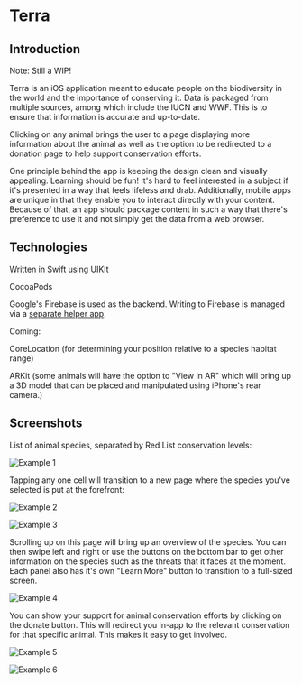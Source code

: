 # Terra

## Introduction
Note: Still a WIP!

Terra is an iOS application meant to educate people on the biodiversity in the world and the importance of conserving it. Data is packaged from multiple sources, among which include the IUCN and WWF. This is to ensure that information is accurate and up-to-date.

Clicking on any animal brings the user to a page displaying more information about the animal as well as the option to be redirected to a donation page to help support conservation efforts. 

One principle behind the app is keeping the design clean and visually appealing. Learning should be fun! It's hard to feel interested in a subject if it's presented in a way that feels lifeless and drab. Additionally, mobile apps are unique in that they enable you to interact directly with your content. Because of that, an app should package content in such a way that there's preference to use it and not simply get the data from a web browser.

## Technologies 
Written in Swift using UIKIt

CocoaPods 

Google's Firebase is used as the backend. Writing to Firebase is managed via a [separate helper app](https://github.com/Anthony-R-G/Terra-Data-Upload-Helper).

Coming:

CoreLocation (for determining your position relative to a species habitat range)

ARKit (some animals will have the option to "View in AR" which will bring up a 3D model that can be placed and manipulated using iPhone's rear camera.)

## Screenshots
List of animal species, separated by Red List conservation levels:

![Example 1](https://i.imgur.com/qI0W18I.png)

Tapping any one cell will transition to a new page where the species you've selected is put at the forefront:

![Example 2](https://i.imgur.com/PPx1lXy.png)


![Example 3](https://i.imgur.com/fsasSpG.png)


Scrolling up on this page will bring up an overview of the species. You can then swipe left and right or use the buttons on the bottom bar to get other information on the species such as the threats that it faces at the moment. Each panel also has it's own "Learn More" button to transition to a full-sized screen. 

![Example 4](https://i.imgur.com/ZGcKpU1.png)

You can show your support for animal conservation efforts by clicking on the donate button. This will redirect you in-app to the relevant conservation for that specific animal. This makes it easy to get involved.

![Example 5](https://i.imgur.com/XABKk0Q.png)

![Example 6](https://i.imgur.com/o26bLy6.png)
